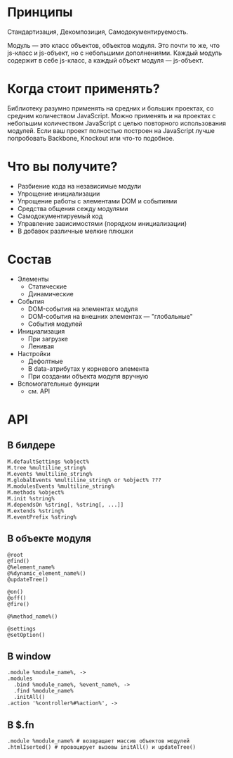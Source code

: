 # Принципы

Стандартизация, Декомпозиция, Самодокументируемость.

Модуль — это класс объектов, объектов модуля. Это почти то же, что js-класс и js-объект, но с небольшими дополнениями. Каждый модуль содержит в себе js-класс, а каждый объект модуля — js-объект.

# Когда стоит применять?

Библиотеку разумно применять на средних и больших проектах, со средним количеством JavaScript.
Можно применять и на проектах с небольшим количеством JavaScript с целью повторного использования модулей.
Если ваш проект полностью построен на JavaScript лучше попробовать Backbone, Knockout или что-то подобное.

# Что вы получите?

- Разбиение кода на независимые модули
- Упрощение инициализации
- Упрощение работы с элементами DOM и событиями
- Средства общения сежду модулями
- Самодокументируемый код
- Управление зависимостями (порядком инициализации)
- В добавок различные мелкие плюшки

# Состав
  
- Элементы
  - Статические
  - Динамические
- События
  - DOM-события на элементах модуля
  - DOM-события на внешних элементах — "глобальные"
  - События модулей
- Инициализация
  - При загрузке
  - Ленивая
- Настройки
  - Дефолтные
  - В data-атрибутах у корневого элемента
  - При создании объекта модуля вручную
- Вспомогательные функции
  - см. API

# API

## В билдере

    M.defaultSettings %object%
    M.tree %multiline_string%
    M.events %multiline_string%
    M.globalEvents %multiline_string% or %object% ???
    M.modulesEvents %multiline_string%
    M.methods %object%
    M.init %string%
    M.dependsOn %string[, %string[, ...]]
    M.extends %string%
    M.eventPrefix %string%

## В объекте модуля

    @root
    @find()
    @%element_name%
    @%dynamic_element_name%()
    @updateTree()

    @on()
    @off()
    @fire()

    @%method_name%()

    @settings
    @setOption()

## В window

    .module %module_name%, ->
    .modules
      .bind %module_name%, %event_name%, ->
      .find %module_name%
      .initAll()
    .action '%controller%#%action%', ->

## В $.fn

    .module %module_name% # возвращает массив объектов модулей
    .htmlIserted() # провоцирует вызовы initAll() и updateTree()